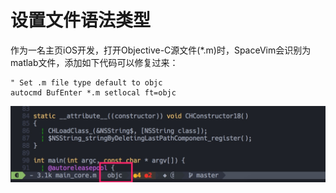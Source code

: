 # 设置文件语法类型

作为一名主页iOS开发，打开Objective-C源文件(*.m)时，SpaceVim会识别为matlab文件，添加如下代码可以修复过来：

```
" Set .m file type default to objc
autocmd BufEnter *.m setlocal ft=objc

```

![](media/15161149171252.jpg)



